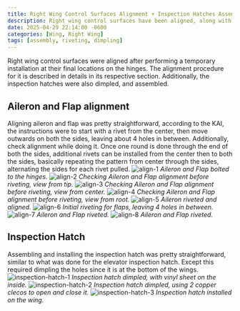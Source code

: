 ```yaml
---
title: Right Wing Control Surfaces Alignment + Inspection Hatches Assembly
description: Right wing control surfaces have been aligned, along with installing inspection hatches.
date: 2025-04-29 22:14:00 -0600
categories: [Wing, Right Wing]
tags: [assembly, riveting, dimpling]
---
```


Right wing control surfaces were aligned after performing a temporary installation at their final locations on the hinges. The alignment procedure for it is described in details in its respective section. Additionally, the inspection hatches were also dimpled, and assembled.

## Aileron and Flap alignment
Aligning aileron and flap was pretty straightforward, according to the KAI, the instructions were to start with a rivet from the center, then move outwards on both the sides, leaving about 4 holes in between. Additionally, check alignment while doing it. Once one round is done through the end of both the sides, additional rivets can be installed from the center then to both the sides, basically repeating the pattern from center through the sides, alternating the sides for each rivet pulled.
![align-1](/assets/img/posts/wing/right/control-surface-align-1.jpg)
_Aileron and Flap bolted to the hinges._
![align-2](/assets/img/posts/wing/right/control-surface-align-2.jpg)
_Checking Aileron and Flap alignment before riveting, view from tip._
![align-3](/assets/img/posts/wing/right/control-surface-align-3.jpg)
_Checking Aileron and Flap alignment before riveting, view from center._
![align-4](/assets/img/posts/wing/right/control-surface-align-4.jpg)
_Checking Aileron and Flap alignment before riveting, view from root._
![align-5](/assets/img/posts/wing/right/control-surface-align-5.jpg)
_Aileron riveted and aligned._
![align-6](/assets/img/posts/wing/right/control-surface-align-6.jpg)
_Initial riveting for flaps, leaving 4 holes in between._
![align-7](/assets/img/posts/wing/right/control-surface-align-7.jpg)
_Aileron and Flap riveted._
![align-8](/assets/img/posts/wing/right/control-surface-align-8.jpg)
_Aileron and Flap riveted._

## Inspection Hatch
Assembling and installing the inspection hatch was pretty straightforward, similar to what was done for the elevator inspection hatch. Except this required dimpling the holes since it is at the bottom of the wings.
![inspection-hatch-1](/assets/img/posts/wing/right/inspection-hatch-1.jpg)
_Inspection hatch dimpled, with vinyl sheet on the inside._
![inspection-hatch-2](/assets/img/posts/wing/right/inspection-hatch-2.jpg)
_Inspection hatch dimpled, using 2 copper clecos to open and close it._
![inspection-hatch-3](/assets/img/posts/wing/right/inspection-hatch-3.jpg)
_Inspection hatch installed on the wing._

